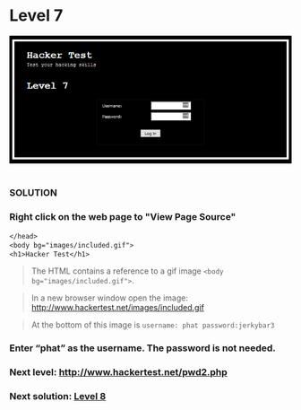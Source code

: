 # Level 7

![Alt text](level7.PNG?raw=true)

#
### SOLUTION
 
### Right click on the web page to "View Page Source"

	</head>
	<body bg="images/included.gif">
	<h1>Hacker Test</h1>

> The HTML contains a reference to a gif image `<body bg="images/included.gif">`.

> In a new browser window open the image: http://www.hackertest.net/images/included.gif

> At the bottom of this image is  `username: phat password:jerkybar3`

### Enter “phat” as the username. The password is not needed.

### Next level: http://www.hackertest.net/pwd2.php

### Next solution: [Level 8](/Level%208/)

